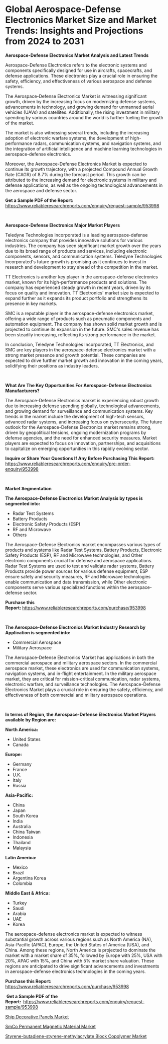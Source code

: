 <p><h1>Global Aerospace-Defense Electronics Market Size and Market Trends: Insights and Projections from 2024 to 2031</h1></p><p><strong>Aerospace-Defense Electronics Market Analysis and Latest Trends</strong></p>
<p><p>Aerospace-Defense Electronics refers to the electronic systems and components specifically designed for use in aircrafts, spacecrafts, and defense applications. These electronics play a crucial role in ensuring the safety, efficiency, and effectiveness of various aerospace and defense systems.</p><p>The Aerospace-Defense Electronics Market is witnessing significant growth, driven by the increasing focus on modernizing defense systems, advancements in technology, and growing demand for unmanned aerial vehicles (UAVs) and satellites. Additionally, the rising investment in military spending by various countries around the world is further fueling the growth of the market.</p><p>The market is also witnessing several trends, including the increasing adoption of electronic warfare systems, the development of high-performance radars, communication systems, and navigation systems, and the integration of artificial intelligence and machine learning technologies in aerospace-defense electronics.</p><p>Moreover, the Aerospace-Defense Electronics Market is expected to continue its growth trajectory, with a projected Compound Annual Growth Rate (CAGR) of 8.7% during the forecast period. This growth can be attributed to the increasing demand for electronic systems in military and defense applications, as well as the ongoing technological advancements in the aerospace and defense sector.</p></p>
<p><strong>Get a Sample PDF of the Report:&nbsp;</strong> <a href="https://www.reliableresearchreports.com/enquiry/request-sample/953998">https://www.reliableresearchreports.com/enquiry/request-sample/953998</a></p>
<p>&nbsp;</p>
<p><strong>Aerospace-Defense Electronics Major Market Players</strong></p>
<p><p>Teledyne Technologies Incorporated is a leading aerospace-defense electronics company that provides innovative solutions for various industries. The company has seen significant market growth over the years due to its broad range of products and services, including electronic components, sensors, and communication systems. Teledyne Technologies Incorporated's future growth is promising as it continues to invest in research and development to stay ahead of the competition in the market.</p><p>TT Electronics is another key player in the aerospace-defense electronics market, known for its high-performance products and solutions. The company has experienced steady growth in recent years, driven by its focus on quality and innovation. TT Electronics' market size is expected to expand further as it expands its product portfolio and strengthens its presence in key markets.</p><p>SMC is a reputable player in the aerospace-defense electronics market, offering a wide range of products such as pneumatic components and automation equipment. The company has shown solid market growth and is projected to continue its expansion in the future. SMC's sales revenue has been steadily increasing, reflecting its strong performance in the market.</p><p>In conclusion, Teledyne Technologies Incorporated, TT Electronics, and SMC are key players in the aerospace-defense electronics market with a strong market presence and growth potential. These companies are expected to drive further market growth and innovation in the coming years, solidifying their positions as industry leaders.</p></p>
<p>&nbsp;</p>
<p><strong>What Are The Key Opportunities For Aerospace-Defense Electronics Manufacturers?</strong></p>
<p><p>The Aerospace-Defense Electronics market is experiencing robust growth due to increasing defense spending globally, technological advancements, and growing demand for surveillance and communication systems. Key trends in the market include the development of high-tech sensors, advanced radar systems, and increasing focus on cybersecurity. The future outlook for the Aerospace-Defense Electronics market remains strong, driven by geopolitical tensions, ongoing modernization programs by defense agencies, and the need for enhanced security measures. Market players are expected to focus on innovation, partnerships, and acquisitions to capitalize on emerging opportunities in this rapidly evolving sector.</p></p>
<p><strong>Inquire or Share Your Questions If Any Before Purchasing This Report:</strong> <a href="https://www.reliableresearchreports.com/enquiry/pre-order-enquiry/953998">https://www.reliableresearchreports.com/enquiry/pre-order-enquiry/953998</a></p>
<p>&nbsp;</p>
<p><strong>Market Segmentation</strong></p>
<p><strong>The Aerospace-Defense Electronics Market Analysis by types is segmented into:</strong></p>
<p><ul><li>Radar Test Systems</li><li>​Battery Products</li><li>​Electronic Safety Products (ESP)</li><li>RF and Microwave</li><li>Others</li></ul></p>
<p><p>The Aerospace-Defense Electronics market encompasses various types of products and systems like Radar Test Systems, Battery Products, Electronic Safety Products (ESP), RF and Microwave technologies, and Other electronic components crucial for defense and aerospace applications. Radar Test Systems are used to test and validate radar systems, Battery Products provide power sources for various defense equipment, ESP ensure safety and security measures, RF and Microwave technologies enable communication and data transmission, while Other electronic components serve various specialized functions within the aerospace-defense sector.</p></p>
<p><strong>Purchase this Report:&nbsp;</strong><a href="https://www.reliableresearchreports.com/purchase/953998">https://www.reliableresearchreports.com/purchase/953998</a></p>
<p>&nbsp;</p>
<p><strong>The Aerospace-Defense Electronics Market Industry Research by Application is segmented into:</strong></p>
<p><ul><li>Commercial Aerospace</li><li>Military Aerospace</li></ul></p>
<p><p>The Aerospace-Defense Electronics Market has applications in both the commercial aerospace and military aerospace sectors. In the commercial aerospace market, these electronics are used for communication systems, navigation systems, and in-flight entertainment. In the military aerospace market, they are critical for mission-critical communication, radar systems, electronic warfare, and surveillance technologies. The Aerospace-Defense Electronics Market plays a crucial role in ensuring the safety, efficiency, and effectiveness of both commercial and military aerospace operations.</p></p>
<p>&nbsp;</p>
<p><strong>In terms of Region, the Aerospace-Defense Electronics Market Players available by Region are:</strong></p>
<p>
    <p> <strong> North America: </strong>
        <ul>
            <li>United States</li>
            <li>Canada</li>
        </ul>
        </p> 
    <p> <strong> Europe: </strong>
        <ul>
            <li>Germany</li>
            <li>France</li>
            <li>U.K.</li>
            <li>Italy</li>
            <li>Russia</li>
        </ul>
        </p> 
    <p> <strong> Asia-Pacific: </strong>
        <ul>
            <li>China</li>
            <li>Japan</li>
            <li>South Korea</li>
            <li>India</li>
            <li>Australia</li>
            <li>China Taiwan</li>
            <li>Indonesia</li>
            <li>Thailand</li>
            <li>Malaysia</li>
        </ul>
        </p> 
    <p> <strong> Latin America: </strong>
        <ul>
            <li>Mexico</li>
            <li>Brazil</li>
            <li>Argentina Korea</li>
            <li>Colombia</li>
        </ul>
        </p> 
    <p> <strong> Middle East & Africa: </strong>
        <ul>
            <li>Turkey</li>
            <li>Saudi</li>
            <li>Arabia</li>
            <li>UAE</li>
            <li>Korea</li>
        </ul>
    </p>
    </p>
<p><p>The aerospace-defense electronics market is expected to witness substantial growth across various regions such as North America (NA), Asia-Pacific (APAC), Europe, the United States of America (USA), and China. Among these regions, North America is projected to dominate the market with a market share of 35%, followed by Europe with 25%, USA with 20%, APAC with 15%, and China with 5% market share valuation. These regions are anticipated to drive significant advancements and investments in aerospace-defense electronics technologies in the coming years.</p></p>
<p><strong>Purchase this Report: </strong><a href="https://www.reliableresearchreports.com/purchase/953998">https://www.reliableresearchreports.com/purchase/953998</a></p>
<p>&nbsp;<strong>Get a Sample PDF of the Report:&nbsp;&nbsp;</strong><a href="https://www.reliableresearchreports.com/enquiry/request-sample/953998">https://www.reliableresearchreports.com/enquiry/request-sample/953998</a></p>
<p><strong></strong></p>
<p><p><a href="https://view.publitas.com/reportprime-1/global-ship-decorative-panels-market-size-and-market-trends-insights-and-projections-from-2023-to-2030/">Ship Decorative Panels Market</a></p><p><a href="https://view.publitas.com/reportprime-1/smco-permanent-magnetic-material-market-share-market-new-trends-analysis-report-by-type-by-application-by-end-use-by-region-and-segment-forecasts-2023-2030/">SmCo Permanent Magnetic Material Market</a></p><p><a href="https://view.publitas.com/reportprime-1/styrene-butadiene-styrene-methylacrylate-block-copolymer-market-furnish-information-about-market-size-market-share-market-dynamics-and-projections-spanning-from-2023-to-2030/">Styrene-butadiene-styrene-methylacrylate Block Copolymer Market</a></p></p>